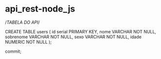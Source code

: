 # api_rest-node_js

/_TABELA DO API_/

CREATE TABLE users (
id serial PRIMARY KEY,
nome VARCHAR NOT NULL,
sobrenome VARCHAR NOT NULL,
sexo VARCHAR NOT NULL,
idade NUMERIC NOT NULL
);

commit;

